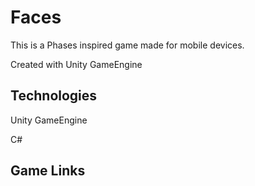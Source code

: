 <h1>Faces</h1>
<p>This is a Phases inspired game made for mobile devices. </p>
<p>Created with Unity GameEngine</p>

<h2>Technologies</h2>
<p>Unity GameEngine</p>
<p>C#</p>


<h2>Game Links</h2>
